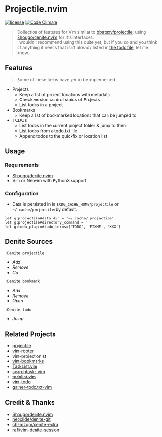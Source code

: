 # Projectile.nvim #

[![license](https://img.shields.io/github/license/dunstontc/projectile.nvim.svg)](https://github.com/dunstontc/projectile.nvim/blob/master/LICENSE)
[![Code Climate](https://img.shields.io/codeclimate/issues/github/me-and/mdf.svg)](https://github.com/dunstontc/projectile.nvim/issues)

> Collection of features for Vim similar to [bbatsov/projectile](https://github.com/bbatsov/projectile); using [Shougo/denite.nvim](https://github.com/Shougo/denite.nvim) for it's interfaces.  
> I wouldn't recommend using this quite yet, but if you do and you think of anything it needs that isn't already listed in [the todo file](todo.txt), let me know.

## Features ##
> Some of these items have yet to be implemented.
  - Projects
    - Keep a list of project locations with metadata
    - Check version control status of Projects
    - List todos in a project
  - Bookmarks
    - Keep a list of bookmarked locations that can be jumped to
  - TODOs
    - List todos in the current project folder & jump to them
    - List todos from a todo.txt file
    - Append todos to the quickfix or location list


## Usage ##
### Requirements ###
  - [Shougo/denite.nvim](https://github.com/Shougo/denite.nvim)
  - Vim or Neovim with Python3 support

### Configuration ###
  - Data is persisted in in `$XDG_CACHE_HOME/projectile` or `~/.cache/projectile/`by default.  

```vim
let g:projectile#data_dir = '~/.cache/.projectile'
let g:projectile#directory_command = ''
let g:todo_plugin#todo_terms=['TODO', 'FIXME', 'XXX']
```



## Denite Sources ##
```vim
:Denite projectile
```
  - *Add*
  - *Remove*
  - *Cd*

```vim
:Denite bookmark
```
  - *Add*
  - *Remove*
  - *Open*

```vim
:Denite todo
```
  - *Jump*


## Related Projects ##
  - [projectile](https://github.com/bbatsov/projectile)
  - [vim-rooter](https://github.com/airblade/vim-rooter)
  - [vim-projectionist](https://github.com/tpope/vim-projectionist)
  - [vim-bookmarks](https://github.com/MattesGroeger/vim-bookmarks)
  - [TaskList.vim](https://github.com/vim-scripts/TaskList.vim)
  - [searchtasks.vim](https://github.com/gilsondev/searchtasks.vim)
  - [todolist.vim](vim-scripts/todolist.vim)
  - [vim-todo](https://github.com/codegram/vim-todo)
  - [gather-todo.txt-vim](https://github.com/lgalke/gather-todo.txt-vim)

## Credit & Thanks ##

<!-- > A good portion of this project is just a patchwork of preexisting code. Here's that code:   -->
- [Shougo/denite.nvim](https://github.com/Shougo/denite.nvim)  
- [neoclide/denite-git](https://github.com/neoclide/denite-git)
- [chemzqm/denite-extra](https://github.com/chemzqm/denite-extra)  
- [rafi/vim-denite-session](https://github.com/rafi/vim-denite-session)
